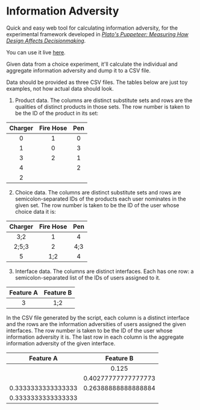 # Information Adversity

Quick and easy web tool for calculating information adversity, for the experimental framework developed in 
[_Plato's Puppeteer: Measuring How Design Affects Decisionmaking_](http://noncomputable.github.io/plato.html).

You can use it live [here](http://noncomputable.github.io/Information-Adversity/).

Given data from a choice experiment, 
it'll calculate the individual and aggregate information adversity and dump it to a CSV file.

Data should be provided as three CSV files. The tables below are just toy examples, not how actual data should look.

1. Product data. The columns are distinct substitute sets and rows are the qualities of distinct products in those sets. The row number is taken to be the ID of the product in its set:

| Charger | Fire Hose | Pen |
|:-------:|:---------:|:---:|
|    0    |     1     |  0  |
|    1    |     0     |  3  |
|    3    |     2     |  1  |
|    4    |           |  2  |
|    2    |           |     |

2. Choice data. The columns are distinct substitute sets and rows are semicolon-separated IDs of the products each user nominates in the given set. The row number is taken to be the ID of the user whose choice data it is:

| Charger | Fire Hose | Pen |
|:-------:|:---------:|:---:|
|   3;2   |     1     |  4  |
|  2;5;3  |     2     | 4;3 |
|    5    |    1;2    |  4  |

3. Interface data. The columns are distinct interfaces. Each has one row: a semicolon-separated list of the IDs of users assigned to it.

| Feature A | Feature B |
|:---------:|:---------:|
|     3     |    1;2    |

In the CSV file generated by the script, each column is a distinct interface and the rows are the information adversities of users assigned the given interfaces. The row number is taken to be the ID of the user whose information adversity it is. The last row in each column is the aggregate information adversity of the given interface.

|      Feature A     |      Feature B      |
|:------------------:|:-------------------:|
|                    |        0.125        |
|                    | 0.40277777777777773 |
| 0.3333333333333333 | 0.26388888888888884 |
| 0.3333333333333333 |                     |
